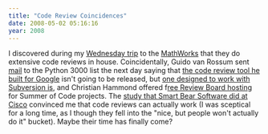 ```yaml
---
title: "Code Review Coincidences"
date: 2008-05-02 05:16:16
year: 2008
---
```

I discovered during my <a href="http://pyre.third-bit.com/blog/archives/1515.html">Wednesday trip</a> to the <a href="http://www.mathworks.com">MathWorks</a> that they do extensive code reviews in house. Coincidentally, Guido van Rossum sent <a href="http://mail.python.org/pipermail/python-3000/2008-May/013408.html">mail</a> to the Python 3000 list the next day saying that <a href="http://www.youtube.com/watch?v=sMql3Di4Kgc">the code review tool he built for Google</a> isn't going to be released, but <a href="http://codereview.appspot.com/">one designed to work with Subversion is</a>, and Christian Hammond offered f<a href="http://groups.google.com/group/google-summer-of-code-discuss/browse_thread/thread/6bd9c59d705f1d2d">ree Review Board hosting</a> for Summer of Code projects.  The <a href="http://smartbear.com/docs/book/code-review-cisco-case-study.pdf">study that Smart Bear Software did at Cisco</a> convinced me that code reviews can actually work (I was sceptical for a long time, as I though they fell into the "nice, but people won't actually do it" bucket).  Maybe their time has finally come?
